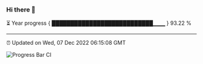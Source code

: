 ### Hi there 👋

⏳ Year progress { ███████████████████████████▁▁▁ } 93.22 %

---

⏰ Updated on Wed, 07 Dec 2022 06:15:08 GMT

![Progress Bar CI](https://github.com/liununu/liununu/workflows/Progress%20Bar%20CI/badge.svg)
